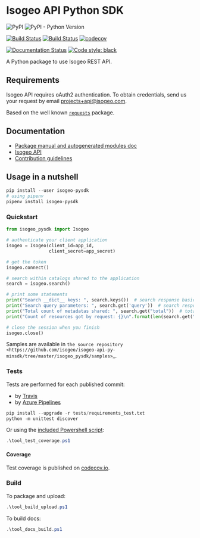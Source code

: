 # Isogeo API Python SDK

![PyPI](https://img.shields.io/pypi/v/isogeo-pysdk.svg) ![PyPI - Python Version](https://img.shields.io/pypi/pyversions/isogeo-pysdk.svg)

[![Build Status](https://travis-ci.org/isogeo/isogeo-api-py-minsdk.svg?branch=master)](https://travis-ci.org/isogeo/isogeo-api-py-minsdk) [![Build Status](https://dev.azure.com/isogeo/Python%20SDK/_apis/build/status/isogeo.isogeo-api-py-minsdk?branchName=master)](https://dev.azure.com/isogeo/Python%20SDK/_build/latest?definitionId=3&branchName=master) [![codecov](https://codecov.io/gh/isogeo/isogeo-api-py-minsdk/branch/master/graph/badge.svg)](https://codecov.io/gh/isogeo/isogeo-api-py-minsdk)

[![Documentation Status](https://readthedocs.org/projects/isogeo-api-pysdk/badge/?version=latest)](https://isogeo-api-pysdk.readthedocs.io/en/latest/?badge=latest) [![Code style: black](https://img.shields.io/badge/code%20style-black-000000.svg)](https://github.com/python/black)

A Python package to use Isogeo REST API.

## Requirements

Isogeo API requires oAuth2 authentication. To obtain credentials, send us your request by email [projects+api@isogeo.com](mailto:projects+api@isogeo.com).

Based on the well known [`requests`](https://github.com/requests/requests) package.

## Documentation

- [Package manual and autogenerated modules doc](https://isogeo-api-pysdk.readthedocs.io)
- [Isogeo API](http://help.isogeo.com/api/)
- [Contribution guidelines](/wiki)

## Usage in a nutshell

```python
pip install --user isogeo-pysdk
# using pipenv
pipenv install isogeo-pysdk
```

### Quickstart

```python
from isogeo_pysdk import Isogeo

# authenticate your client application
isogeo = Isogeo(client_id=app_id,
                client_secret=app_secret)

# get the token
isogeo.connect()

# search within catalogs shared to the application
search = isogeo.search()

# print some statements
print("Search __dict__ keys: ", search.keys())  # search response basic structure
print("Search query parameters: ", search.get('query'))  # search response query passed
print("Total count of metadatas shared: ", search.get("total"))  # total of available resources
print("Count of resources got by request: {}\n".format(len(search.get("results"))))  # total of resources returned by search request

# close the session when you finish
isogeo.close()
```

Samples are available in `the source repository <https://github.com/isogeo/isogeo-api-py-minsdk/tree/master/isogeo_pysdk/samples>`_.

### Tests

Tests are performed for each published commit:

- by [Travis](https://travis-ci.org/isogeo/isogeo-api-py-minsdk)
- by [Azure Pipelines](https://dev.azure.com/isogeo/Python%20SDK/_build)

```python
pip install --upgrade -r tests/requirements_test.txt
python -m unittest discover
```

Or using the [included Powershell script](https://github.com/isogeo/isogeo-api-py-minsdk/blob/master/tool_test_coverage.ps1):

```powershell
.\tool_test_coverage.ps1
```

#### Coverage

Test coverage is published on [codecov.io](https://codecov.io/gh/isogeo/isogeo-api-py-minsdk).

### Build

To package and upload:

```powershell
.\tool_build_upload.ps1
```

To build docs:

```powershell
.\tool_docs_build.ps1
```

